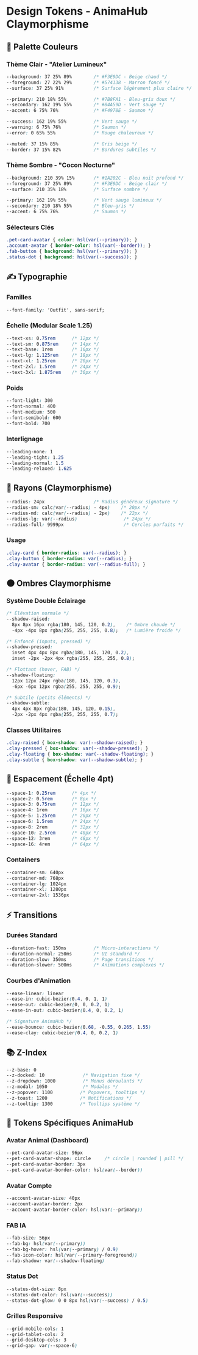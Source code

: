 
# Design Tokens - AnimaHub Claymorphisme

## 🎨 Palette Couleurs

### Thème Clair - "Atelier Lumineux"
```css
--background: 37 25% 89%        /* #F3E9DC - Beige chaud */
--foreground: 27 22% 29%        /* #574138 - Marron foncé */
--surface: 37 25% 91%           /* Surface légèrement plus claire */

--primary: 210 18% 55%          /* #7B8FA1 - Bleu-gris doux */
--secondary: 162 19% 55%        /* #84A59D - Vert sauge */
--accent: 6 75% 76%             /* #F4978E - Saumon */

--success: 162 19% 55%          /* Vert sauge */
--warning: 6 75% 76%            /* Saumon */
--error: 0 65% 55%              /* Rouge chaleureux */

--muted: 37 15% 85%             /* Gris beige */
--border: 37 15% 82%            /* Bordures subtiles */
```

### Thème Sombre - "Cocon Nocturne"
```css
--background: 210 39% 15%       /* #1A202C - Bleu nuit profond */
--foreground: 37 25% 89%        /* #F3E9DC - Beige clair */
--surface: 210 35% 18%          /* Surface sombre */

--primary: 162 19% 55%          /* Vert sauge lumineux */
--secondary: 210 18% 55%        /* Bleu-gris */
--accent: 6 75% 76%             /* Saumon */
```

### Sélecteurs Clés
```css
.pet-card-avatar { color: hsl(var(--primary)); }
.account-avatar { border-color: hsl(var(--border)); }
.fab-button { background: hsl(var(--primary)); }
.status-dot { background: hsl(var(--success)); }
```

## ✍️ Typographie

### Familles
```css
--font-family: 'Outfit', sans-serif;
```

### Échelle (Modular Scale 1.25)
```css
--text-xs: 0.75rem      /* 12px */
--text-sm: 0.875rem     /* 14px */
--text-base: 1rem       /* 16px */
--text-lg: 1.125rem     /* 18px */
--text-xl: 1.25rem      /* 20px */
--text-2xl: 1.5rem      /* 24px */
--text-3xl: 1.875rem    /* 30px */
```

### Poids
```css
--font-light: 300
--font-normal: 400
--font-medium: 500
--font-semibold: 600
--font-bold: 700
```

### Interlignage
```css
--leading-none: 1
--leading-tight: 1.25
--leading-normal: 1.5
--leading-relaxed: 1.625
```

## 🔵 Rayons (Claymorphisme)

```css
--radius: 24px                  /* Radius généreux signature */
--radius-sm: calc(var(--radius) - 4px)    /* 20px */
--radius-md: calc(var(--radius) - 2px)    /* 22px */  
--radius-lg: var(--radius)                 /* 24px */
--radius-full: 9999px                      /* Cercles parfaits */
```

### Usage
```css
.clay-card { border-radius: var(--radius); }
.clay-button { border-radius: var(--radius); }
.clay-avatar { border-radius: var(--radius-full); }
```

## 🌑 Ombres Claymorphisme

### Système Double Éclairage
```css
/* Élévation normale */
--shadow-raised: 
  8px 8px 16px rgba(180, 145, 120, 0.2),    /* Ombre chaude */
  -4px -4px 8px rgba(255, 255, 255, 0.8);   /* Lumière froide */

/* Enfoncé (inputs, pressed) */
--shadow-pressed: 
  inset 4px 4px 8px rgba(180, 145, 120, 0.2),
  inset -2px -2px 4px rgba(255, 255, 255, 0.8);

/* Flottant (hover, FAB) */
--shadow-floating: 
  12px 12px 24px rgba(180, 145, 120, 0.3),
  -6px -6px 12px rgba(255, 255, 255, 0.9);

/* Subtile (petits éléments) */
--shadow-subtle: 
  4px 4px 8px rgba(180, 145, 120, 0.15),
  -2px -2px 4px rgba(255, 255, 255, 0.7);
```

### Classes Utilitaires
```css
.clay-raised { box-shadow: var(--shadow-raised); }
.clay-pressed { box-shadow: var(--shadow-pressed); }
.clay-floating { box-shadow: var(--shadow-floating); }
.clay-subtle { box-shadow: var(--shadow-subtle); }
```

## 📐 Espacement (Échelle 4pt)

```css
--space-1: 0.25rem      /* 4px */
--space-2: 0.5rem       /* 8px */
--space-3: 0.75rem      /* 12px */
--space-4: 1rem         /* 16px */
--space-5: 1.25rem      /* 20px */
--space-6: 1.5rem       /* 24px */
--space-8: 2rem         /* 32px */
--space-10: 2.5rem      /* 40px */
--space-12: 3rem        /* 48px */
--space-16: 4rem        /* 64px */
```

### Containers
```css
--container-sm: 640px
--container-md: 768px
--container-lg: 1024px
--container-xl: 1280px
--container-2xl: 1536px
```

## ⚡ Transitions

### Durées Standard
```css
--duration-fast: 150ms          /* Micro-interactions */
--duration-normal: 250ms        /* UI standard */
--duration-slow: 350ms          /* Page transitions */
--duration-slower: 500ms        /* Animations complexes */
```

### Courbes d'Animation
```css
--ease-linear: linear
--ease-in: cubic-bezier(0.4, 0, 1, 1)
--ease-out: cubic-bezier(0, 0, 0.2, 1) 
--ease-in-out: cubic-bezier(0.4, 0, 0.2, 1)

/* Signature AnimaHub */
--ease-bounce: cubic-bezier(0.68, -0.55, 0.265, 1.55)
--ease-clay: cubic-bezier(0.4, 0, 0.2, 1)
```

## 📚 Z-Index

```css
--z-base: 0
--z-docked: 10              /* Navigation fixe */
--z-dropdown: 1000          /* Menus déroulants */
--z-modal: 1050             /* Modales */
--z-popover: 1100          /* Popovers, tooltips */
--z-toast: 1200            /* Notifications */
--z-tooltip: 1300          /* Tooltips système */
```

## 🎪 Tokens Spécifiques AnimaHub

### Avatar Animal (Dashboard)
```css
--pet-card-avatar-size: 96px
--pet-card-avatar-shape: circle     /* circle | rounded | pill */
--pet-card-avatar-border: 3px
--pet-card-avatar-border-color: hsl(var(--border))
```

### Avatar Compte 
```css
--account-avatar-size: 40px
--account-avatar-border: 2px
--account-avatar-border-color: hsl(var(--primary))
```

### FAB IA
```css
--fab-size: 56px
--fab-bg: hsl(var(--primary))
--fab-bg-hover: hsl(var(--primary) / 0.9)
--fab-icon-color: hsl(var(--primary-foreground))
--fab-shadow: var(--shadow-floating)
```

### Status Dot
```css
--status-dot-size: 8px
--status-dot-color: hsl(var(--success))
--status-dot-glow: 0 0 8px hsl(var(--success) / 0.5)
```

### Grilles Responsive
```css
--grid-mobile-cols: 1
--grid-tablet-cols: 2  
--grid-desktop-cols: 3
--grid-gap: var(--space-6)
```
